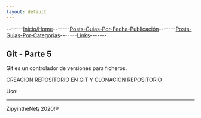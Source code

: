 ```yaml
---
layout: default
---
```

-------[Inicio/Home](./../index.html)-------[Posts-Guias-Por-Fecha-Publicación](./../posts.html)-------[Posts-Guias-Por-Categorias](./../categorias.html)-------[Links](./../links.html)-------

## Git - Parte 5

Git es un controlador de versiones para ficheros.

CREACION REPOSITORIO EN GIT Y CLONACION REPOSITORIO 

Uso:



-----------------------------------------------------------------------------

ZipyintheNet¡ 2020!®

